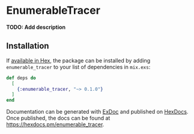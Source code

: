 # EnumerableTracer

**TODO: Add description**

## Installation

If [available in Hex](https://hex.pm/docs/publish), the package can be installed
by adding `enumerable_tracer` to your list of dependencies in `mix.exs`:

```elixir
def deps do
  [
    {:enumerable_tracer, "~> 0.1.0"}
  ]
end
```

Documentation can be generated with [ExDoc](https://github.com/elixir-lang/ex_doc)
and published on [HexDocs](https://hexdocs.pm). Once published, the docs can
be found at <https://hexdocs.pm/enumerable_tracer>.

